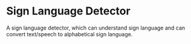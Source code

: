 # Sign Language Detector
A sign language detector, which can understand sign language and can convert text/speech to alphabetical sign language.
